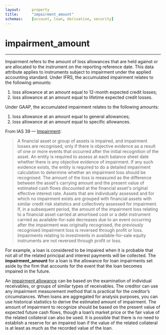 ```yaml
---
layout:		property
title:		"impairment_amount"
schemas:	[account, loan, derivative, security]
---
```


# impairment_amount

---

Impairment refers to the amount of loss allowances that are held against or are allocated to the instrument on the reporting reference date. This data attribute applies to instruments subject to impairment under the applied accounting standard. Under IFRS, the accumulated impairment relates to the following amounts:

1. loss allowance at an amount equal to 12-month expected credit losses;
2. loss allowance at an amount equal to lifetime expected credit losses.

Under GAAP, the accumulated impairment relates to the following
amounts:

1.  loss allowance at an amount equal to general allowances;
2.  loss allowance at an amount equal to specific allowances.

From IAS 39 — [Impairment][impairdef]:

> A financial asset or group of assets is impaired, and impairment losses are recognised, only if there is objective evidence as a result of one or more events that occurred after the initial recognition of the asset. An entity is required to assess at each balance sheet date whether there is any objective evidence of impairment. If any such evidence exists, the entity is required to do a detailed impairment calculation to determine whether an impairment loss should be recognised. The amount of the loss is measured as the difference between the asset's carrying amount and the present value of estimated cash flows discounted at the financial asset's original effective interest rate.
> Assets that are individually assessed and for which no impairment exists are grouped with financial assets with similar credit risk statistics and collectively assessed for impairment.
> If, in a subsequent period, the amount of the impairment loss relating to a financial asset carried at amortised cost or a debt instrument carried as available-for-sale decreases due to an event occurring after the impairment was originally recognised, the previously recognised impairment loss is reversed through profit or loss. Impairments relating to investments in available-for-sale equity instruments are not reversed through profit or loss.

[impairdef]: http://www.iasplus.com/en/standards/ias/ias39

For example, a loan is considered to be impaired when it is probable that not all of the related principal and interest payments will be collected. The **impairment_amount** for a loan is the allowance for loan impairments set aside by the firm that accounts for the event that the loan becomes impaired in the future.

An [impairment allowance][amountdef] can be based on the examination of individual receivables, or groups of similar types of receivables. The creditor can use any impairment measurement method that is practical for the creditor’s circumstances. When loans are aggregated for analysis purposes, you can use historical statistics to derive the estimated amount of impairment. The amount of impairment to recognize should be based on the present value of expected future cash flows, though a loan’s market price or the fair value of the related collateral can also be used. It is possible that there is no need to establish a reserve for an impaired loan if the value of the related collateral is at least as much as the recorded value of the loan.

[amountdef]: http://www.accountingtools.com/questions-and-answers/loan-impairment-accounting.html


